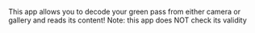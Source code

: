 This app allows you to decode your green pass from either camera or gallery and reads its content!
Note: this app does NOT check its validity